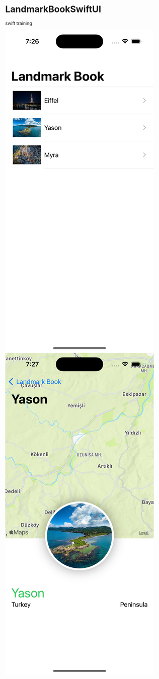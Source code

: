 # LandmarkBookSwiftUI
swift training

![List](./LandmarkSwiftUI/images/step1.png)
![Detail](./LandmarkSwiftUI/images/step2.png)
